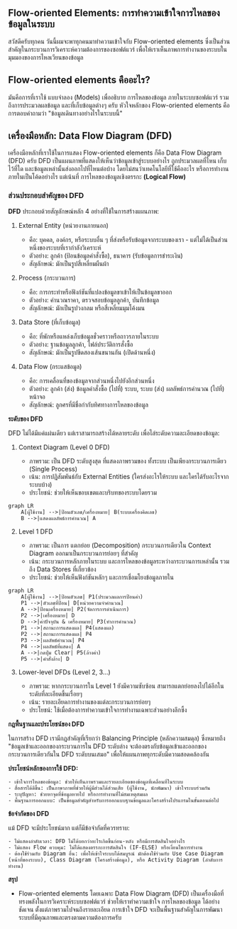 ## Flow-oriented Elements: การทำความเข้าใจการไหลของข้อมูลในระบบ
สวัสดีครับทุกคน วันนี้ผมจะพาทุกคนมาทำความเข้าใจกับ Flow-oriented elements ซึ่งเป็นส่วนสำคัญในกระบวนการวิเคราะห์ความต้องการของซอฟต์แวร์ เพื่อให้เราเห็นภาพการทำงานของระบบในมุมมองของการไหลเวียนของข้อมูล

## Flow-oriented elements คืออะไร?
มันคือการที่เราใช้ แบบจำลอง (Models) เพื่ออธิบาย การไหลของข้อมูล ภายในระบบซอฟต์แวร์ รวมถึงการประมวลผลข้อมูล และที่เก็บข้อมูลต่างๆ ครับ หัวใจหลักของ Flow-oriented elements คือการตอบคำถามว่า "ข้อมูลเดินทางอย่างไรในระบบนี้"

## เครื่องมือหลัก: Data Flow Diagram (DFD)
เครื่องมือหลักที่เราใช้ในการแสดง Flow-oriented elements ก็คือ Data Flow Diagram (DFD) ครับ DFD เป็นแผนภาพที่แสดงให้เห็นว่าข้อมูลเข้าสู่ระบบอย่างไร ถูกประมวลผลที่ไหน เก็บไว้ที่ใด และข้อมูลเหล่านั้นส่งออกไปที่ไหนต่อบ้าง โดยไม่สนว่าเทคโนโลยีที่ใช้คืออะไร หรือการทำงานภายในเป็นโค้ดอย่างไร แต่เน้นที่ การไหลของข้อมูลเชิงตรรกะ **(Logical Flow)**

### ส่วนประกอบสำคัญของ DFD

**DFD** ประกอบด้วยสัญลักษณ์หลัก 4 อย่างที่ใช้ในการสร้างแผนภาพ:

1. External Entity (หน่วยงานภายนอก)

    - คือ: บุคคล, องค์กร, หรือระบบอื่น ๆ ที่ส่งหรือรับข้อมูลจากระบบของเรา  - แต่ไม่ได้เป็นส่วนหนึ่งของระบบที่เรากำลังวิเคราะห์
    - ตัวอย่าง: ลูกค้า (ป้อนข้อมูลคำสั่งซื้อ), ธนาคาร (รับข้อมูลการชำระเงิน)
    - สัญลักษณ์: มักเป็นรูปสี่เหลี่ยมผืนผ้า

2. Process (กระบวนการ)

    - คือ: การกระทำหรือฟังก์ชันที่แปลงข้อมูลขาเข้าให้เป็นข้อมูลขาออก
    - ตัวอย่าง: คำนวณราคา, ตรวจสอบข้อมูลลูกค้า, บันทึกข้อมูล
    - สัญลักษณ์: มักเป็นรูปวงกลม หรือสี่เหลี่ยมมุมโค้งมน

3. Data Store (ที่เก็บข้อมูล)
    - คือ: ที่พักหรือแหล่งเก็บข้อมูลชั่วคราวหรือถาวรภายในระบบ
    - ตัวอย่าง: ฐานข้อมูลลูกค้า, ไฟล์ประวัติการสั่งซื้อ
    - สัญลักษณ์: มักเป็นรูปขีดสองเส้นขนานกัน (เปิดด้านหนึ่ง)

4. Data Flow (กระแสข้อมูล)
    - คือ: การเคลื่อนที่ของข้อมูลจากส่วนหนึ่งไปยังอีกส่วนหนึ่ง
    - ตัวอย่าง: ลูกค้า (ส่ง) ข้อมูลคำสั่งซื้อ (ไปที่) ระบบ, ระบบ (ส่ง) ผลลัพธ์การคำนวณ (ไปที่) หน้าจอ
    - สัญลักษณ์: ลูกศรที่มีชื่อกำกับทิศทางการไหลของข้อมูล

**ระดับของ DFD**

DFD ไม่ได้มีแค่แผ่นเดียว แต่เราสามารถสร้างได้หลายระดับ เพื่อไล่ระดับความละเอียดของข้อมูล:

1. Context Diagram (Level 0 DFD)

    - ภาพรวม: เป็น DFD ระดับสูงสุด ที่แสดงภาพรวมของ ทั้งระบบ เป็นเพียงกระบวนการเดียว (Single Process)
    - เน้น: การปฏิสัมพันธ์กับ External Entities (ใครส่งอะไรให้ระบบ และใครได้รับอะไรจากระบบบ้าง)
    - ประโยชน์: ช่วยให้เห็นขอบเขตและบริบทของระบบโดยรวม
```mermaid
graph LR
    A[ผู้ใช้งาน] -->|ป้อนตัวเลข/เครื่องหมาย| B(ระบบเครื่องคิดเลข)
    B -->|แสดงผลลัพธ์การคำนวณ| A
```

2. Level 1 DFD

    - ภาพรวม: เป็นการ แตกย่อย (Decomposition) กระบวนการเดียวใน Context Diagram ออกมาเป็นกระบวนการย่อยๆ ที่สำคัญ
    - เน้น: กระบวนการหลักภายในระบบ และการไหลของข้อมูลระหว่างกระบวนการเหล่านั้น รวมถึง Data Stores ที่เกี่ยวข้อง
    - ประโยชน์: ช่วยให้เห็นฟังก์ชันหลักๆ และการเชื่อมโยงข้อมูลภายใน
```mermaid
graph LR
    A[ผู้ใช้งาน] -->|ป้อนตัวเลข| P1(ประมวลผลการป้อนค่า)
    P1 -->|ตัวเลขที่ป้อน| D[หน่วยความจำคำนวณ]
    A -->|ป้อนเครื่องหมาย| P2(จัดการการดำเนินการ)
    P2 -->|เครื่องหมาย| D
    D -->|ค่าปัจจุบัน & เครื่องหมาย| P3(ทำการคำนวณ)
    P1 -->|สถานะการแสดงผล| P4(แสดงผล)
    P2 -->|สถานะการแสดงผล| P4
    P3 -->|ผลลัพธ์คำนวณ| P4
    P4 -->|ผลลัพธ์ที่แสดง| A
    A -->|กดปุ่ม Clear| P5(ล้างค่า)
    P5 -->|คำสั่งล้าง| D
```

3. Lower-level DFDs (Level 2, 3...)

    - ภาพรวม: หากกระบวนการใน Level 1 ยังมีความซับซ้อน สามารถแตกย่อยลงไปได้อีกในระดับที่ละเอียดขึ้นเรื่อยๆ
    - เน้น: รายละเอียดการทำงานของแต่ละกระบวนการย่อยๆ
    - ประโยชน์: ใช้เมื่อต้องการทำความเข้าใจการทำงานเฉพาะส่วนอย่างลึกซึ้ง

**กฎพื้นฐานและประโยชน์ของ DFD**

ในการสร้าง DFD เรามีกฎสำคัญที่เรียกว่า Balancing Principle (หลักความสมดุล) ซึ่งหมายถึง "ข้อมูลเข้าและออกของกระบวนการใน DFD ระดับล่าง จะต้องตรงกับข้อมูลเข้าและออกของกระบวนการเดียวกันใน DFD ระดับบนเสมอ" เพื่อให้แผนภาพทุกระดับมีความสอดคล้องกัน

**ประโยชน์หลักของการใช้ DFD:**

    - เข้าใจการไหลของข้อมูล: ช่วยให้เห็นภาพรวมและรายละเอียดของข้อมูลที่เคลื่อนที่ในระบบ
    - สื่อสารได้ดีขึ้น: เป็นภาษาภาพที่ช่วยให้ผู้มีส่วนได้ส่วนเสีย (ผู้ใช้งาน, นักพัฒนา) เข้าใจระบบร่วมกัน
    - ระบุปัญหา: ช่วยหาจุดที่ข้อมูลหายไป หรือการทำงานที่ไม่สมเหตุสมผล
    - พื้นฐานการออกแบบ: เป็นข้อมูลสำคัญสำหรับการออกแบบฐานข้อมูลและโครงสร้างโปรแกรมในขั้นตอนต่อไป

**ข้อจำกัดของ DFD**

แม้ DFD จะมีประโยชน์มาก แต่ก็มีข้อจำกัดที่ควรทราบ:

    - ไม่แสดงลำดับเวลา: DFD ไม่ได้บอกว่าอะไรเกิดขึ้นก่อน-หลัง หรือมีการตัดสินใจอย่างไร
    - ไม่แสดง Flow ควบคุม: ไม่ได้แสดงตรรกะการตัดสินใจ (IF-ELSE) หรือเงื่อนไขการทำงาน
    - ต้องใช้ร่วมกับ Diagram อื่น: เพื่อให้เข้าใจระบบได้สมบูรณ์ มักต้องใช้ร่วมกับ Use Case Diagram (หน้าที่ของระบบ), Class Diagram (โครงสร้างข้อมูล), หรือ Activity Diagram (ลำดับการทำงาน)

**สรุป**
- Flow-oriented elements โดยเฉพาะ Data Flow Diagram (DFD) เป็นเครื่องมือที่ทรงพลังในการวิเคราะห์ระบบซอฟต์แวร์ ช่วยให้เราทำความเข้าใจ การไหลของข้อมูล ได้อย่างชัดเจน ตั้งแต่ภาพรวมไปจนถึงรายละเอียด การเข้าใจ DFD จะเป็นพื้นฐานสำคัญในการพัฒนาระบบที่มีคุณภาพและตรงตามความต้องการครับ